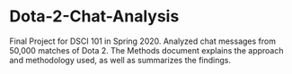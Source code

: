 # Dota-2-Chat-Analysis
Final Project for DSCI 101 in Spring 2020. Analyzed chat messages from 50,000 matches of Dota 2.
The Methods document explains the approach and methodology used, as well as summarizes the findings.
